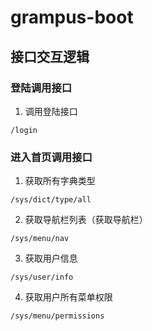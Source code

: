 # grampus-boot

## 接口交互逻辑

### 登陆调用接口

1. 调用登陆接口
```
/login
```

### 进入首页调用接口

1. 获取所有字典类型
```
/sys/dict/type/all
```
2. 获取导航栏列表（获取导航栏）
```
/sys/menu/nav
```
3. 获取用户信息
```
/sys/user/info
```
4. 获取用户所有菜单权限
```
/sys/menu/permissions
```